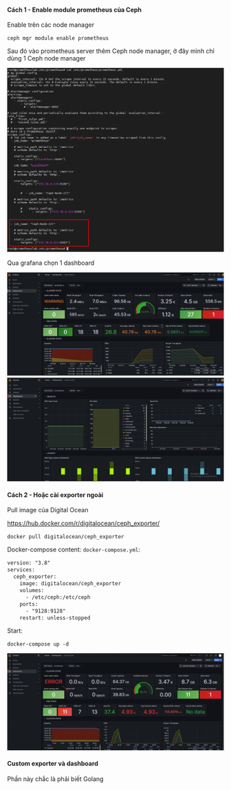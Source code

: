 #### Cách 1 - Enable module prometheus của Ceph

Enable trên các node manager

    ceph mgr module enable prometheus

Sau đó vào prometheus server thêm Ceph node manager, ở đây mình chỉ dùng 1 Ceph node manager

  <img src="cephimages/Screenshot_46.png">

Qua grafana chọn 1 dashboard

  <img src="cephimages/Screenshot_47.png">

  <img src="cephimages/Screenshot_48.png">

#### Cách 2 - Hoặc cài exporter ngoài

Pull image của Digital Ocean

https://hub.docker.com/r/digitalocean/ceph_exporter/

    docker pull digitalocean/ceph_exporter

Docker-compose content: ``docker-compose.yml``:

    version: "3.8"
    services:
      ceph_exporter:
        image: digitalocean/ceph_exporter
        volumes:
          - /etc/ceph:/etc/ceph
        ports:
          - "9128:9128"
        restart: unless-stopped

Start:

    docker-compose up -d

  <img src="cephimages/Screenshot_50.png">

#### Custom exporter và dashboard

Phần này chắc là phải biết Golang

